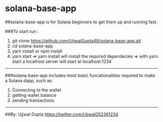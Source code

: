 # solana-base-app

##solana-base-app is for Solana beginners to get them up and running fast.

###To start run :
1) git clone https://github.com/UjjwalGupta49/solana-base-app.git
2) cd solana-base-app
3) yarn install or npm install
4) yarn start
=> yarn install will install the required dependecies
=> with yarn start a localhost server will start at localhost:1234

--------------------
###solana-base-app includes most basic funcationalities required to make a Solana dapp,
such as:
1) Connecting to the wallet
2) getting wallet balance
3) sending transactions
--------------------

##By: Ujjwal Gupta
https://twitter.com/UjjwalG52261234
